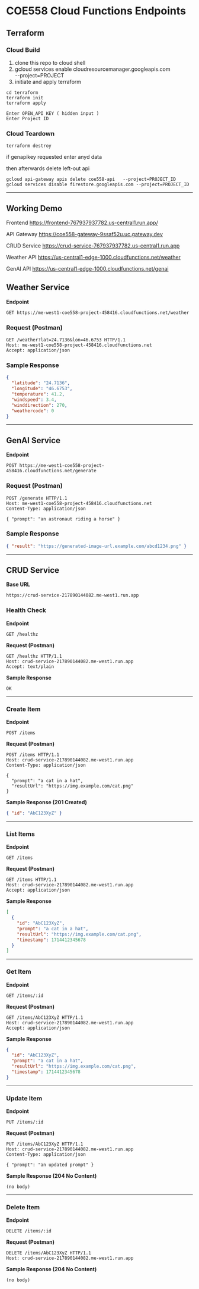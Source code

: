 # COE558 Cloud Functions Endpoints

## Terraform
### Cloud Build
1. clone this repo to cloud shell
2. gcloud services enable cloudresourcemanager.googleapis.com \
  --project=PROJECT
3. initiate and apply terraform
```
cd terraform
terraform init
terraform apply

Enter OPEN_API KEY ( hidden input )
Enter Project ID 
```

### Cloud Teardown
```
terraform destroy
```
if genapikey requested enter anyd data

then afterwards delete left-out api 
```
gcloud api-gateway apis delete coe558-api   --project=PROJECT_ID
gcloud services disable firestore.googleapis.com --project=PROJECT_ID
```
---
## Working Demo
Frontend
https://frontend-767937937782.us-central1.run.app/

API Gateway
https://coe558-gateway-9ssaf52u.uc.gateway.dev

CRUD Service
https://crud-service-767937937782.us-central1.run.app

Weather API
https://us-central1-edge-1000.cloudfunctions.net/weather

GenAI API
https://us-central1-edge-1000.cloudfunctions.net/genai

## Weather Service

**Endpoint**
```
GET https://me-west1-coe558-project-458416.cloudfunctions.net/weather
```

### Request (Postman)
```
GET /weather?lat=24.7136&lon=46.6753 HTTP/1.1
Host: me-west1-coe558-project-458416.cloudfunctions.net
Accept: application/json
```

### Sample Response
```json
{
  "latitude": "24.7136",
  "longitude": "46.6753",
  "temperature": 41.2,
  "windspeed": 3.4,
  "winddirection": 270,
  "weathercode": 0
}
```

---

## GenAI Service

**Endpoint**
```
POST https://me-west1-coe558-project-458416.cloudfunctions.net/generate
```

### Request (Postman)
```
POST /generate HTTP/1.1
Host: me-west1-coe558-project-458416.cloudfunctions.net
Content-Type: application/json

{ "prompt": "an astronaut riding a horse" }
```

### Sample Response
```json
{ "result": "https://generated-image-url.example.com/abcd1234.png" }
```

---

## CRUD Service

**Base URL**
```
https://crud-service-217890144082.me-west1.run.app
```

### Health Check

**Endpoint**
```
GET /healthz
```
**Request (Postman)**
```
GET /healthz HTTP/1.1
Host: crud-service-217890144082.me-west1.run.app
Accept: text/plain
```
**Sample Response**
```
OK
```

---

### Create Item

**Endpoint**
```
POST /items
```
**Request (Postman)**
```
POST /items HTTP/1.1
Host: crud-service-217890144082.me-west1.run.app
Content-Type: application/json

{
  "prompt": "a cat in a hat",
  "resultUrl": "https://img.example.com/cat.png"
}
```
**Sample Response (201 Created)**
```json
{ "id": "AbC123XyZ" }
```

---

### List Items

**Endpoint**
```
GET /items
```
**Request (Postman)**
```
GET /items HTTP/1.1
Host: crud-service-217890144082.me-west1.run.app
Accept: application/json
```
**Sample Response**
```json
[
  {
    "id": "AbC123XyZ",
    "prompt": "a cat in a hat",
    "resultUrl": "https://img.example.com/cat.png",
    "timestamp": 1714412345678
  }
]
```

---

### Get Item

**Endpoint**
```
GET /items/:id
```
**Request (Postman)**
```
GET /items/AbC123XyZ HTTP/1.1
Host: crud-service-217890144082.me-west1.run.app
Accept: application/json
```
**Sample Response**
```json
{
  "id": "AbC123XyZ",
  "prompt": "a cat in a hat",
  "resultUrl": "https://img.example.com/cat.png",
  "timestamp": 1714412345678
}
```

---

### Update Item

**Endpoint**
```
PUT /items/:id
```
**Request (Postman)**
```
PUT /items/AbC123XyZ HTTP/1.1
Host: crud-service-217890144082.me-west1.run.app
Content-Type: application/json

{ "prompt": "an updated prompt" }
```
**Sample Response (204 No Content)**
```
(no body)
```

---

### Delete Item

**Endpoint**
```
DELETE /items/:id
```
**Request (Postman)**
```
DELETE /items/AbC123XyZ HTTP/1.1
Host: crud-service-217890144082.me-west1.run.app
```
**Sample Response (204 No Content)**
```
(no body)
```

